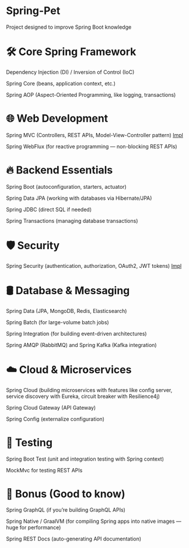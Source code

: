 # Spring-Pet

Project designed to improve Spring Boot knowledge

# 🛠️ Core Spring Framework
Dependency Injection (DI) / Inversion of Control (IoC)

Spring Core (beans, application context, etc.)

Spring AOP (Aspect-Oriented Programming, like logging, transactions)

# 🌐 Web Development
Spring MVC (Controllers, REST APIs, Model-View-Controller pattern) [Impl](https://github.com/SideProjects-777/Spring-Pet/pull/1)

Spring WebFlux (for reactive programming — non-blocking REST APIs)

# 🔥 Backend Essentials
Spring Boot (autoconfiguration, starters, actuator)

Spring Data JPA (working with databases via Hibernate/JPA)

Spring JDBC (direct SQL if needed)

Spring Transactions (managing database transactions)

# 🛡️ Security
Spring Security (authentication, authorization, OAuth2, JWT tokens) [Impl](https://github.com/SideProjects-777/Spring-Pet/pull/2)

# 🛢️ Database & Messaging
Spring Data (JPA, MongoDB, Redis, Elasticsearch)

Spring Batch (for large-volume batch jobs)

Spring Integration (for building event-driven architectures)

Spring AMQP (RabbitMQ) and Spring Kafka (Kafka integration)

# ☁️ Cloud & Microservices
Spring Cloud (building microservices with features like config server, service discovery with Eureka, circuit breaker with Resilience4j)

Spring Cloud Gateway (API Gateway)

Spring Config (externalize configuration)

# 🧪 Testing
Spring Boot Test (unit and integration testing with Spring context)

MockMvc for testing REST APIs

# 🌟 Bonus (Good to know)
Spring GraphQL (if you’re building GraphQL APIs)

Spring Native / GraalVM (for compiling Spring apps into native images — huge for performance)

Spring REST Docs (auto-generating API documentation)
